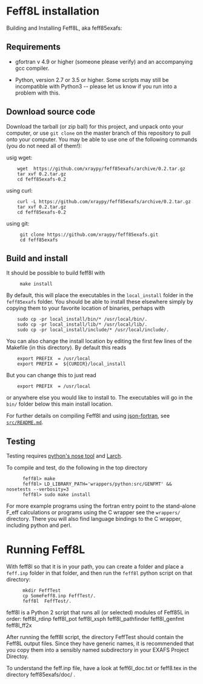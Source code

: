 # Feff8L installation

Building and Installing  Feff8L, aka feff85exafs:


## Requirements

* gfortran v 4.9 or higher (someone please verify) and an accompanying gcc compiler.

* Python, version 2.7 or 3.5 or higher.  Some scripts may still be
  incompatible with Python3 -- please let us know if you run into a problem
  with this.

## Download source code

Download the tarball (or zip ball) for this project, and unpack onto your
computer,  or use `git clone` on the master branch of this repository to
pull onto your computer. You may be able to use one of the following
commands (you do not need all of them!):

usig wget:

```
    wget  https://github.com/xraypy/feff85exafs/archive/0.2.tar.gz
    tar xvf 0.2.tar.gz
	cd feff85exafs-0.2
```

using curl:

```
    curl -L https://github.com/xraypy/feff85exafs/archive/0.2.tar.gz
    tar xvf 0.2.tar.gz
	cd feff85exafs-0.2
```

using git:

```
     git clone https://github.com/xraypy/feff85exafs.git
	 cd feff85exafs
```

## Build and install

It should be possible to build feff8l with

```
     make install
```

By default, this will place the executables in the `local_install` folder
in the `feff85exafs` folder.  You should be able to install these elsewhere
simply by copying them to your favorite location of binaries, perhaps with

```
    sudo cp -pr local_install/bin/* /usr/local/bin/.
    sudo cp -pr local_install/lib/* /usr/local/lib/.
    sudo cp -pr local_install/include/* /usr/local/include/.
```

You can also change the install location by editing the first few lines of the
Makefile (in this directory).  By default this reads

```
    export PREFIX  = /usr/local
    export PREFIX =  ${CURDIR}/local_install
```

But you can change this to just read

```
    export PREFIX  = /usr/local
```

or anywhere else you would like to install to.  The executables will go in
the `bin/` folder below this main install location.

For further details on compiling Feff8l and using
[json-fortran](https://github.com/jacobwilliams/json-fortran),
see [`src/README.md`](src/README.md).


## Testing

Testing requires
[python's nose tool](https://nose.readthedocs.org/en/latest/) and [Larch](https://github.com/xraypy/xraylarch).

To compile and  test, do the following in the top directory

```
	  feff8l> make
	  feff8l> LD_LIBRARY_PATH='wrappers/python:src/GENFMT' && nosetests --verbosity=3
	  feff8l> sudo make install
```


For more example programs using the fortran entry point to the stand-alone
F_eff calculations or programs using the C wrapper see the `wrappers/`
directory.  There you will also find language bindings to the C wrapper,
including python and perl.

# Running Feff8L


With feff8l so that it is in your path, you can create a folder and place a
`feff.inp` folder in that folder, and then run the `feff8l` python script
on that directory:

```
      mkdir FeffTest
      cp SomeFeff8.inp FeffTest/.
      feff8l  FeffTest/.
```

feff8l is a Python 2 script that runs all (or selected) modules of Feff85L in order:
     feff8l_rdinp
     feff8l_pot
     feff8l_xsph
     feff8l_pathfinder
     feff8l_genfmt
     feff8l_ff2x

After running the feff8l script, the directory FeffTest should contain the
Feff8L output files. Since they have generic names, it is recommended that
you copy them into a sensibly named subdirectory in your EXAFS Project
Directoy.

To understand the feff.inp file, have a look at feff6l_doc.txt or feff8.tex in the directory feff85exafs/doc/ .
